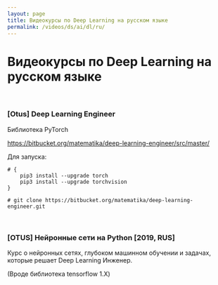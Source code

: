 ```yaml
---
layout: page
title: Видеокурсы по Deep Learning на русском языке
permalink: /videos/ds/ai/dl/ru/
---
```


# Видеокурсы по Deep Learning на русском языке

<br/>

### [Otus] Deep Learning Engineer

Библиотека PyTorch

https://bitbucket.org/matematika/deep-learning-engineer/src/master/

Для запуска:

```
# {
    pip3 install --upgrade torch
    pip3 install --upgrade torchvision
}

# git clone https://bitbucket.org/matematika/deep-learning-engineer.git
```

<br/>

### [OTUS] Нейронные сети на Python [2019, RUS]

Курс о нейронных сетях, глубоком машинном обучении и задачах, которые решает Deep Learning Инженер.

(Вроде библиотека tensorflow 1.X)

